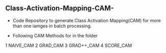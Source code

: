 ## Class-Activation-Mapping-CAM-

- Code Repository to generate Class Activation Mapping(CAM) for more than one iamges in batch processing.

- Following CAM Methods for in the folder


1 NAIVE_CAM
2 GRAD_CAM
3 GRAD++_CAM
4 SCORE_CAM
